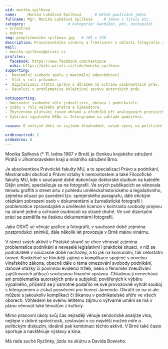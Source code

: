 ```yaml
---
uid: monika.spilkova
name:     Monika Lukášová Spilková  	# běžně používáné jméno
fullname: Mgr. Monika Lukášová Spilková  	# jméno s tituly etc.
category:                 	# kategorie: kandidat, pks, zastupitel
- brnostred
- msbrno
img: people/monika-spilkova.jpg   # 165 x 220
description: Provozovatelka vinárny a freelancer v oblasti fotografie a grafiky 	# kratký popis, max 160 znaků
mail:
- monika.spilkova@pirati.cz
profiles:
  facebook: https://www.facebook.com/nastopce
  wiki: https://wiki.pirati.cz/lide/monika_spilkova
supporting:
-  Maximální svobodu spolu s maximální odpovědností.
-  Stát v roli průvodce.
-  Digitalizaci státní správy s důrazem na ochranu osobnostních práv.
-  Revoluci v problematice kolektivní správy autorských práv.

notsupporting:
- Omezování svobodné vůle jednotlivce, občana i podnikatele.
- Státu v roli Velkého Bratra a šikanátora.
- Zbytečnému plýtvání časem občanů a úředníků při analogových procesech ve státní správě.
- Vybírání výpalného OSOu či Intergramem na základě podezření.

reason: O veřejné dění se zajímám dlouhodobě, avšak vývoj na politické scéně posledních let a zkušenosti s podnikatelskou realitou mne posunuly k bodu, v němž cítím, že již nestačí diskutovat a kritizovat, ale začít se na příběhu naší země aktivně podílet.

ordbrnostred: 2
ordmsbrno: 8
---
```


Monika Spilková (\* 11. ledna 1987 v Brně) je členkou krajského sdružení Pirátů v Jihomoravském kraji a místního sdružení Brno.

Je absolventkou Právnické fakulty MU, a to specializací Právo a podnikání, Mezinárodní obchod a Právní vztahy k nemovitostem a také Filozofické fakulty MU, kde v současné době dokončuje doktorské studium na katedře Dějin umění, specializuje se na fotografii. Ve svých publikacích se věnovala tématu graffiti a street artu z pohledu uměleckohistorického a legislativního, zejména situaci po zavedení tzv. sprejerského paragrafu, dále etickým otázkám zobrazení osob v dokumentární a žurnalistické fotografii i problematice zpravodajské a umělecké licence v kontrastu svobody projevu na straně jedné a ochraně osobnosti na straně druhé. Ve své dizertační práci se zaměřila na českou dokumentární fotografii.

Jako OSVČ se věnuje grafice a fotografii, v současné době zejména postprodukci snímků, dále několik let provozuje v Brně malou vinárnu.

V rámci svých aktivit v Pirátské straně se chce věnovat zejména problematice podnikání a neveselé legislativní i praktické situaci, v níž se podnikatelé v současné době nacházejí, a to jak na komunální, tak celostátní úrovni. Konkrétně se hlouběji zajímá o komplikace spojené s novelou vinařského zákona, obecně dále o téma omezování svobody podnikání, daňové otázky či povinnou evidenci tržeb, nebo o fenomén zneužívání zajišťovacích příkazů současnou finanční správou. Chladnou ji nenechává ani problematika autorských práv a subjektů, pověřených k výběru výpalného, přičemž se jí samotné podařilo ve své provozovně vyhrát souboj s Intergramem a získat posvěcení pro licenci Jamendo. Obrátit se na ni ale můžete s jakoukoliv komplikací či šikanou v podnikatelské sféře ve všech oborech. Vzhledem ke svému letitému zájmu o výtvarné umění se má v plánu věnovat také tématům z kultury.

Mimo pracovní úkoly svůj čas nejraději věnuje senzorické analýze vína, nejlépe v dobré společnosti, cestování v co největší možné míře a politickým diskuzím, ideálně pak kombinaci těchto aktivit. V Brně také často sportuje a navštěvuje výstavy a kina.


Má ráda suché Ryzlinky, jízdu na skútru a Davida Bowieho.
